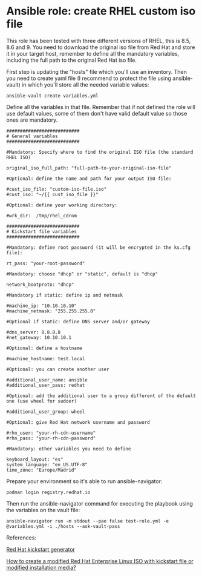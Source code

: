 # Ansible role: create RHEL custom iso file

This role has been tested with three different versions of RHEL, this is 8.5, 8.6 and 9. You need to download the original iso file from Red Hat and store it in your target host, remember to define all the mandatory variables, including the full path to the original Red Hat iso file.

First step is updating the "hosts" file which you'll use an inventory. Then you need to create yaml file (I recommend to protect the file using ansible-vault) in which you'll store all the needed variable values:

```
ansible-vault create variables.yml
```

Define all the variables in that file. Remember that if not defined the role will use default values, some of them don't have valid default value so those ones are mandatory.

```
###########################
# General variables
###########################

#Mandatory: Specify where to find the original ISO file (the standard RHEL ISO)

original_iso_full_path: "full-path-to-your-original-iso-file"

#Optional: define the name and path for your output ISO file:

#cust_iso_file: "custom-iso-file.iso"
#cust_iso: "~/{{ cust_iso_file }}"

#Optional: define your working directory:

#wrk_dir:  /tmp/rhel_cdrom

###########################
# Kickstart file variables
###########################

#Mandatory: define root password (it will be encrypted in the ks.cfg file):

rt_pass: "your-root-password"

#Mandatory: choose "dhcp" or "static", default is "dhcp"

network_bootproto: "dhcp"

#Mandatory if static: define ip and netmask

#machine_ip: "10.10.10.10"
#machine_netmask: "255.255.255.0"

#Optional if static: define DNS server and/or gateway

#dns_server: 8.8.8.8
#net_gateway: 10.10.10.1

#Optional: define a hostname

#machine_hostname: test.local

#Optional: you can create another user

#additional_user_name: ansible
#additional_user_pass: redhat

#Optional: add the additional user to a group different of the default one (use wheel for sudoer)

#additional_user_group: wheel

#Optional: give Red Hat network username and password

#rhn_user: "your-rh-cdn-username"
#rhn_pass: "your-rh-cdn-password"

#Mandatory: other variables you need to define

keyboard_layout: "es"
system_language: "en_US.UTF-8"
time_zone: "Europe/Madrid"
```

Prepare your environment so it's able to run ansible-navigator:

```
podman login registry.redhat.io
```

Then run the ansible-navigator command for executing the playbook using the variables on the vault file:

```
ansible-navigator run -m stdout --pae false test-role.yml -e @variables.yml -i ./hosts --ask-vault-pass
```

References:

   [Red Hat kickstart generator](https://access.redhat.com/labs/kickstartconfig/)

   [How to create a modified Red Hat Enterprise Linux ISO with kickstart file or modified installation media?](https://access.redhat.com/solutions/60959)
